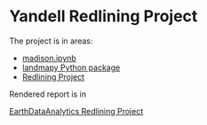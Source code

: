 # Yandell Redlining Project

The project is in areas:

- [madison.ipynb](https://github.com/earthlab-education/fundamentals-04-redlining-byandell/blob/main/notebooks/madison.ipynb)
- [landmapy Python package](https://github.com/byandell-envsys/landmapy)
- [Redlining Project](https://github.com/byandell/ESIIL/edit/main/docs/EarthDataAnalytics/index.md#redlining-project)

Rendered report is in

[EarthDataAnalytics Redlining Project](https://byandell.github.io/ESIIL/EarthDataAnalytics/#redlining-project)
